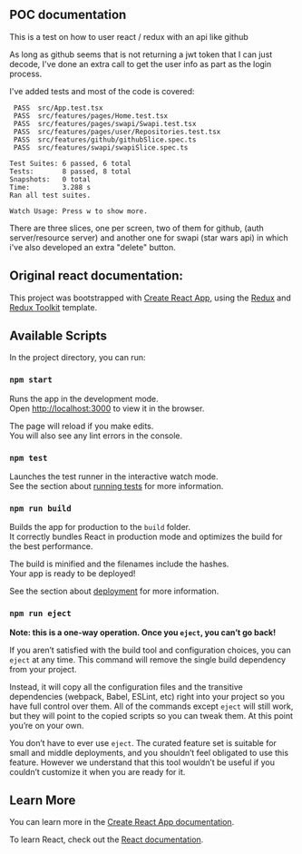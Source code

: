 ## POC documentation

This is a test on how to user react / redux with an api like github

As long as github seems that is not returning a jwt token that I can just decode, I've done an extra call to get the user info as part as the login process.

I've added tests and most of the code is covered:

```
 PASS  src/App.test.tsx
 PASS  src/features/pages/Home.test.tsx
 PASS  src/features/pages/swapi/Swapi.test.tsx
 PASS  src/features/pages/user/Repositories.test.tsx
 PASS  src/features/github/githubSlice.spec.ts
 PASS  src/features/swapi/swapiSlice.spec.ts

Test Suites: 6 passed, 6 total
Tests:       8 passed, 8 total
Snapshots:   0 total
Time:        3.288 s
Ran all test suites.

Watch Usage: Press w to show more.

```

There are three slices, one per screen, two of them for github, (auth server/resource server) and another one for swapi (star wars api) in which i've also developed an extra "delete" button.


## Original react documentation: 

This project was bootstrapped with [Create React App](https://github.com/facebook/create-react-app), using the [Redux](https://redux.js.org/) and [Redux Toolkit](https://redux-toolkit.js.org/) template.

## Available Scripts

In the project directory, you can run:

### `npm start`

Runs the app in the development mode.<br />
Open [http://localhost:3000](http://localhost:3000) to view it in the browser.

The page will reload if you make edits.<br />
You will also see any lint errors in the console.

### `npm test`

Launches the test runner in the interactive watch mode.<br />
See the section about [running tests](https://facebook.github.io/create-react-app/docs/running-tests) for more information.

### `npm run build`

Builds the app for production to the `build` folder.<br />
It correctly bundles React in production mode and optimizes the build for the best performance.

The build is minified and the filenames include the hashes.<br />
Your app is ready to be deployed!

See the section about [deployment](https://facebook.github.io/create-react-app/docs/deployment) for more information.

### `npm run eject`

**Note: this is a one-way operation. Once you `eject`, you can’t go back!**

If you aren’t satisfied with the build tool and configuration choices, you can `eject` at any time. This command will remove the single build dependency from your project.

Instead, it will copy all the configuration files and the transitive dependencies (webpack, Babel, ESLint, etc) right into your project so you have full control over them. All of the commands except `eject` will still work, but they will point to the copied scripts so you can tweak them. At this point you’re on your own.

You don’t have to ever use `eject`. The curated feature set is suitable for small and middle deployments, and you shouldn’t feel obligated to use this feature. However we understand that this tool wouldn’t be useful if you couldn’t customize it when you are ready for it.

## Learn More

You can learn more in the [Create React App documentation](https://facebook.github.io/create-react-app/docs/getting-started).

To learn React, check out the [React documentation](https://reactjs.org/).
